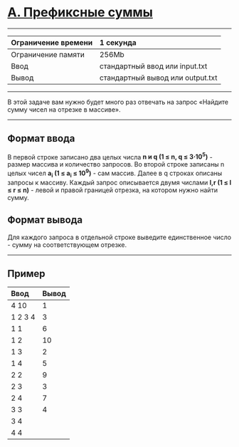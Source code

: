 # [A. Префиксные суммы](https://contest.yandex.ru/contest/29075/problems/A/)

---
| Ограничение времени | 1 секунда |
| :--- | :--- |
| Ограничение памяти | 256Mb |
| Ввод | стандартный ввод или input.txt |
| Вывод | стандартный вывод или output.txt |
---
В этой задаче вам нужно будет много раз отвечать на запрос «Найдите сумму чисел на отрезке в массиве».

---
## Формат ввода
В первой строке записано два целых числа **n и q (1 ≤ n, q ≤ 3⋅10<sup>5</sup>)** - размер массива и количество запросов.
Во второй строке записаны n целых чисел **a<sub>i</sub> (1 ≤ a<sub>i</sub> ≤ 10<sup>9</sup>)** - сам массив.
Далее в q строках описаны запросы к массиву. Каждый запрос описывается двумя числами **l,r (1 ≤ l ≤ r ≤ n)** - левой и правой границей отрезка, на котором нужно найти сумму.

## Формат вывода
Для каждого запроса в отдельной строке выведите единственное число - сумму на соответствующем отрезке.

---
## Пример

| Ввод | Вывод |
| :--- | :--- |
| 4 10 | 1 |
| 1 2 3 4 | 3 |
| 1 1 | 6 |
| 1 2 | 10 |
| 1 3 | 2 |
| 1 4 | 5 |
| 2 2 | 9 |
| 2 3 | 3 |
| 2 4 | 7 |
| 3 3 | 4 |
| 3 4 |  |
| 4 4 |  |
